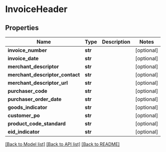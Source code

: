 # InvoiceHeader

## Properties
Name | Type | Description | Notes
------------ | ------------- | ------------- | -------------
**invoice_number** | **str** |  | [optional] 
**invoice_date** | **str** |  | [optional] 
**merchant_descriptor** | **str** |  | [optional] 
**merchant_descriptor_contact** | **str** |  | [optional] 
**merchant_descriptor_url** | **str** |  | [optional] 
**purchaser_code** | **str** |  | [optional] 
**purchaser_order_date** | **str** |  | [optional] 
**goods_indicator** | **str** |  | [optional] 
**customer_po** | **str** |  | [optional] 
**product_code_standard** | **str** |  | [optional] 
**eid_indicator** | **str** |  | [optional] 

[[Back to Model list]](../README.md#documentation-for-models) [[Back to API list]](../README.md#documentation-for-api-endpoints) [[Back to README]](../README.md)


